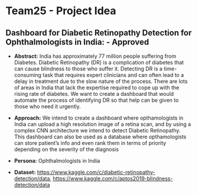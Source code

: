 # Team25 - Project Idea

## Dashboard for Diabetic Retinopathy Detection for Ophthalmologists in India: - Approved

* **Abstract:** India has approximately 77 million people suffering from Diabetes. Diabetic Retinopathy (DR) is a complication of diabetes that can cause blindness to those who suffer it. Detecting DR is a time-consuming task that requires expert clinicians and can often lead to a delay in treatment due to the slow nature of the process. There are lots of areas in India that lack the expertise required to cope up with the rising rate of diabetes. We want to create a dashboard that would automate the process of identifying DR so that help can be given to those who need it urgently.   	 	

* **Approach:** We intend to create a dashboard where opthamologists in India can upload a high resolution image of a retina scan, and by using a complex CNN architecture we intend to detect Diabetic Retinopathy. This dashboard can also be used as a database where opthamologists can store patient’s info and even rank them in terms of priority depending on the severity of the diagnosis

* **Persona:** Ophthalmologists in India

* **Dataset:** https://www.kaggle.com/c/diabetic-retinopathy-detection/data, https://www.kaggle.com/c/aptos2019-blindness-detection/data  




